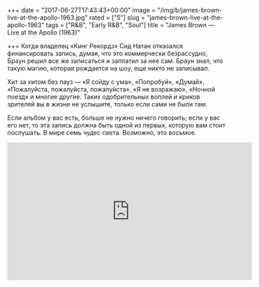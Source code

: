 +++
date = "2017-06-27T17:43:43+00:00"
image = "/img/b/james-brown-live-at-the-apollo-1963.jpg"
rated = ["5"]
slug = "james-brown-live-at-the-apollo-1963"
tags = ["R&B", "Early R&B", "Soul"]
title = "James Brown — Live at the Apollo (1963)"

+++
Когда владелец &laquo;Кинг Рекордз&raquo; Сид Натан отказался финансировать запись, думая, что это коммерчески безрассудно, Браун решил все&nbsp;же записаться и&nbsp;заплатил за&nbsp;нее сам. Браун знал, что такую магию, которая рождается на&nbsp;шоу, еще никто не&nbsp;записывал.

Хит за&nbsp;хитом без пауз&nbsp;&mdash; &laquo;Я&nbsp;сойду с&nbsp;ума&raquo;, &laquo;Попробуй&raquo;, &laquo;Думай&raquo;, &laquo;Пожалуйста, пожалуйста, пожалуйста&raquo;, &laquo;Я&nbsp;не&nbsp;возражаю&raquo;, &laquo;Ночной поезд&raquo; и&nbsp;многие другие. Таких одобрительных воплей и&nbsp;криков зрителей вы&nbsp;в&nbsp;жизни не&nbsp;услышите, только если сами не&nbsp;были там.

Если альбом у&nbsp;вас есть, больше не&nbsp;нужно ничего говорить; если у&nbsp;вас его нет, то&nbsp;эта запись должна быть одной из&nbsp;первых, которую вам стоит послушать. В&nbsp;мире семь чудес света. Возможно, это восьмое.

<iframe width="560" height="315" src="https://www.youtube.com/embed/FzG514YWQzY" frameborder="0" allowfullscreen></iframe>